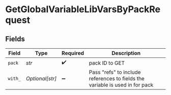 # GetGlobalVariableLibVarsByPackRequest


## Fields

| Field                                                                        | Type                                                                         | Required                                                                     | Description                                                                  |
| ---------------------------------------------------------------------------- | ---------------------------------------------------------------------------- | ---------------------------------------------------------------------------- | ---------------------------------------------------------------------------- |
| `pack`                                                                       | *str*                                                                        | :heavy_check_mark:                                                           | pack ID to GET                                                               |
| `with_`                                                                      | *Optional[str]*                                                              | :heavy_minus_sign:                                                           | Pass "refs" to include references to fields the variable is used in for pack |